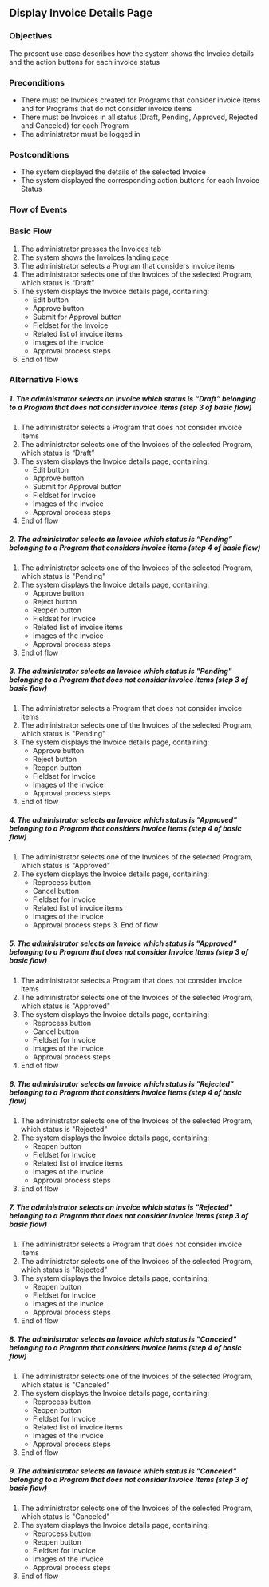 ## Display Invoice Details Page

### Objectives
The present use case describes how the system shows the Invoice details and the action buttons for each invoice status

### Preconditions
- There must be Invoices created for Programs that consider invoice items and for Programs that do not consider invoice items
- There must be Invoices in all status (Draft, Pending, Approved, Rejected and Canceled) for each Program
- The administrator must be logged in

### Postconditions
- The system displayed the details of the selected Invoice
- The system displayed the corresponding action buttons for each Invoice Status

### Flow of Events

### Basic Flow
1. The administrator presses the Invoices tab
2. The system shows the Invoices landing page
3. The administrator selects a Program that considers invoice items
4. The administrator selects one of the Invoices of the selected Program, which status is “Draft”
5. The system displays the Invoice details page, containing:
   - Edit button
   - Approve button
   - Submit for Approval button
   - Fieldset for the Invoice
   - Related list of invoice items
   - Images of the invoice
   - Approval process steps
6. End of flow

### Alternative Flows

##### 1. The administrator selects an Invoice which status is “Draft” belonging to a Program that does not consider invoice items (step 3 of basic flow)
   1. The administrator selects a Program that does not consider invoice items
   2. The administrator selects one of the Invoices of the selected Program, which status is “Draft”
   3. The system displays the Invoice details page, containing:
      - Edit button
      - Approve button
      - Submit for Approval button
      - Fieldset for Invoice
      - Images of the invoice
      - Approval process steps
   4. End of flow

##### 2. The administrator selects an Invoice which status is “Pending” belonging to a Program that considers invoice items (step 4 of basic flow)
   1. The administrator selects one of the Invoices of the selected Program, which status is "Pending"
   2. The system displays the Invoice details page, containing:
      - Approve button
      - Reject button
      - Reopen button
      - Fieldset for Invoice
      - Related list of invoice items
      - Images of the invoice
      - Approval process steps
   3. End of flow

##### 3. The administrator selects an Invoice which status is "Pending" belonging to a Program that does not consider invoice items (step 3 of basic flow)
   1. The administrator selects a Program that does not consider invoice items
   2. The administrator selects one of the Invoices of the selected Program, which status is "Pending"
   3. The system displays the Invoice details page, containing:
       - Approve button
       - Reject button
       - Reopen button
       - Fieldset for Invoice
       - Images of the invoice
       - Approval process steps
   4. End of flow
   
##### 4. The administrator selects an Invoice which status is "Approved" belonging to a Program that considers Invoice Items (step 4 of basic flow)
   1. The administrator selects one of the Invoices of the selected Program, which status is "Approved"
   2. The system displays the Invoice details page, containing:
        - Reprocess  button
        - Cancel button
        - Fieldset for Invoice
        - Related list of invoice items
        - Images of the invoice
        - Approval process steps
    3. End of flow
 
##### 5. The administrator selects an Invoice which status is "Approved" belonging to a Program that does not consider Invoice Items (step 3 of basic flow)
   1. The administrator selects a Program that does not consider invoice items
   2. The administrator selects one of the Invoices of the selected Program, which status is "Approved"
   3. The system displays the Invoice details page, containing:
        - Reprocess button
        - Cancel button
        - Fieldset for Invoice
        - Images of the invoice
        - Approval process steps
   4. End of flow
   
##### 6. The administrator selects an Invoice which status is "Rejected" belonging to a Program that considers Invoice Items (step 4 of basic flow)
   1. The administrator selects one of the Invoices of the selected Program, which status is "Rejected"
   2. The system displays the Invoice details page, containing:
        - Reopen button
        - Fieldset for Invoice
        - Related list of invoice items
        - Images of the invoice
        - Approval process steps
   3. End of flow
   
##### 7. The administrator selects an Invoice which status is "Rejected" belonging to a Program that does not consider Invoice Items (step 3 of basic flow)
   1. The administrator selects a Program that does not consider invoice items
   2. The administrator selects one of the Invoices of the selected Program, which status is "Rejected"
   3. The system displays the Invoice details page, containing:
        - Reopen button
        - Fieldset for Invoice
        - Images of the invoice
        - Approval process steps
   4. End of flow
   
##### 8. The administrator selects an Invoice which status is "Canceled" belonging to a Program that considers Invoice Items (step 4 of basic flow)
   1. The administrator selects one of the Invoices of the selected Program, which status is "Canceled"
   2. The system displays the Invoice details page, containing:
        - Reprocess button
        - Reopen button
        - Fieldset for Invoice
        - Related list of invoice items
        - Images of the invoice
        - Approval process steps
   3. End of flow
   
##### 9. The administrator selects an Invoice which status is "Canceled" belonging to a Program that does not consider Invoice Items (step 3 of basic flow)
   1. The administrator selects one of the Invoices of the selected Program, which status is "Canceled"
   2. The system displays the Invoice details page, containing:
        - Reprocess button
        - Reopen button
        - Fieldset for Invoice
        - Images of the invoice
        - Approval process steps
   3. End of flow
